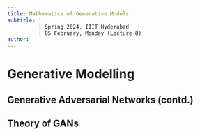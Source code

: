 ```yaml
---
title: Mathematics of Generative Models
subtitle: |
          | Spring 2024, IIIT Hyderabad
          | 05 February, Monday (Lecture 8)
author:
---
```


# Generative Modelling
## Generative Adversarial Networks (contd.)

## Theory of GANs
